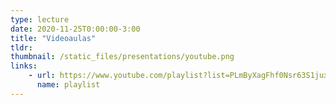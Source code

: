 ```yaml
---
type: lecture
date: 2020-11-25T0:00:00-3:00
title: "Videoaulas"
tldr:
thumbnail: /static_files/presentations/youtube.png
links: 
    - url: https://www.youtube.com/playlist?list=PLmByXagFhf0Nsr63S1juxN4t-p3ZE5Dv7
      name: playlist
---
```

